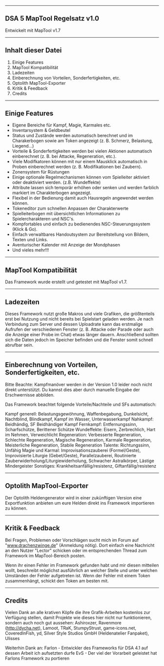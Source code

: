 ----------------------------------------
DSA 5 MapTool Regelsatz v1.0
----------------------------------------

Entwickelt mit MapTool v1.7

-------------------
Inhalt dieser Datei
-------------------

1. Einige Features
2. MapTool Kompatibilität
3. Ladezeiten
4. Einberechnung von Vorteilen, Sonderfertigkeiten, etc.
5. Optolith MapTool-Exporter
6. Kritik & Feedback
7. Credits

---------------
Einige Features
---------------

- Eigene Bereiche für Kampf, Magie, Karmales etc.
- Inventarsystem & Geldbeutel
- Status und Zustände werden automatisch berechnet und im Charakerbogen sowie am Token angezeigt (z. B. Schmerz, Belastung, Liegend...)
- Vorteile & Sonderfertigkeiten werden bei vielen Aktionen automatisch einberechnet (z. B. bei Attacke, Regeneration, etc.).
- Viele Modifkatoren können mit nur einem Mausklick automatisch in Proben einberechnet werden (z. B. Modifikationen bei Zaubern).
- Zonensystem für Rüstungen
- Einige optionale Regelmechanismen können vom Spielleiter aktiviert oder deaktiviert werden. (z.B. Wundeffekte)
- Attribute lassen sich temporär erhöhen oder senken und werden farblich markiert im Charakterbogen angezeigt.
- Flexibel in der Bedienung damit auch Hausregeln angewendet werden können.
- Tokeneditor zum schnellen Anpassen der Charakterwerte
- Spielleiterbogen mit übersichtlichen Informationen zu Spielercharakteren und NSC's.
- Kompfortables und einfach zu bedienendes NSC-Steuerungssystem (Klick & Go).
- Einfach verwaltbares Handoutsystem zur Bereitstellung von Bildern, Texten und Links.
- Aventurischer Kalender mit Anzeige der Mondphasen
- Und vieles mehr!!!

----------------------
MapTool Kompatibilität
----------------------

Das Framework wurde erstellt und getestet mit MapTool v1.7.

----------
Ladezeiten
----------

Dieses Framework nutzt große Makros und viele Grafiken, die größtenteils erst bei Nutzung und nicht bereits bei Spielstart geladen werden. Je nach Verbindung zum Server und dessen Uploadrate kann das erstmalige Aufrufen der verschiedenen Fenster (z. B. Attacke oder Parade oder auch die Anzeige einer Probe im Chat) etwas länger dauern. Anschließend sollten sich die Daten jedoch im Speicher befinden und die Fenster somit schnell abrufbar sein.

-----------------------------------------------------
Einberechnung von Vorteilen, Sonderfertigkeiten, etc.
-----------------------------------------------------

Bitte Beachte: Kampfmanöver werden in der Version 1.0 leider noch nicht direkt unterstützt. Du kannst dies aber durch manuelle Eingabe der Erschwernisse abbilden.

Das Framework beachtet folgende Vorteile/Nachteile und SFs automatisch:

Kampf generell: Belastungsgewöhnung, Waffenbegabung, Dunkelsicht, Nachtblind, Blindkampf, Kampf im Wasser, Unterwasserkampf
Nahkampf: Beidhändig, SF Beidhändiger Kampf
Fernkampf: Entfernungssinn, Scharfschütze, Berittener Schütze
Wundeffekte: Eisern, Zerbrechlich, Hart im Nehmen, Verweichlicht
Regeneration: Verbesserte Regeneration, Schlechte Regeneration, Magische Regeneration, Karmale Regeneration, Meisterliche Regeneration, Stabile Regeneration
Talente: Richtungssinn, Unfähig
Magie und Karmal: Improvisationszauberei (Formel/Geste), Improvisierte Liturgie (Gebet/Geste), Parallelzauberei, Routinierte Zauberwiderholung/Liturgiewiderholung, Schwacher Astralkörper, Lästige Mindergeister
Sonstiges: Krankheitsanfällig/resistenz, Giftanfällig/resistenz

-------------------------------
Optolith MapTool-Exporter
-------------------------------

Der Optolith Heldengenerator wird in einer zukünftigen Version eine Exportfunktion anbieten um eure Helden direkt ins Framework importieren zu können.

-----------------
Kritik & Feedback
-----------------

Bei Fragen, Problemen oder Vorschlägen sucht mich im Forum auf "www.drachenzwinge.de" (Anmeldung nötig). Dort einfach eine Nachricht an den Nutzer "Lector" schicken oder im entsprechenden Thread zum Framework im MapTool-Bereich posten.

Wenn ihr einen Fehler im Framework gefunden habt und mir diesen mitteilen wollt, beschreibt möglichst ausführlich an welcher Stelle und unter welchen Umständen der Fehler aufgetreten ist. Wenn der Fehler mit einem Token zusammenhängt, schickt den Token am besten mit.

--------
Credits
--------

Vielen Dank an alle krativen Köpfe die ihre Grafik-Arbeiten kostenlos zur Verfügung stellen, damit Projekte wie dieses hier nicht nur funktionieren, sondern auch noch gut aussehen:
Ashiroxzer, Ravenmore (http://dycha.net), Lamoot, TRaK, StumpyStrust, game-icons.net, CoveredInFish, yd, Silver Style Studios GmbH (Heldenatelier Fanpaket), Ulisses

Weiterhin Dank an:
Farlon - Entwickler des Frameworks für DSA 4.1 auf dessen Arbeit ich aufsetzten durfe
EvS - Der viel der Vorarbeit geleistet hat Farlons Framework zu portieren
